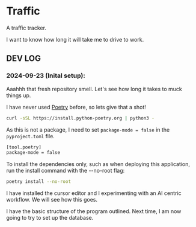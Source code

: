 # Traffic

A traffic tracker.

I want to know how long it will take me to drive to work. 

## DEV LOG

### 2024-09-23 (Inital setup):

Aaahhh that fresh repository smell. Let's see how long it takes to muck things up.

I have never used [Poetry](https://python-poetry.org/) before, so lets give that a shot!
```bash
curl -sSL https://install.python-poetry.org | python3 -
```

As this is not a package, I need to set `package-mode = false` in the `pyproject.toml` file.
```bash
[tool.poetry]
package-mode = false
```

To install the dependencies only, such as when deploying this application, run the install command with the --no-root flag:
```bash
poetry install --no-root
```

I have installed the cursor editor and I experimenting with an AI centric workflow. We will see how this goes. 

I have the basic structure of the program outlined. Next time, I am now going to try to set up the database. 